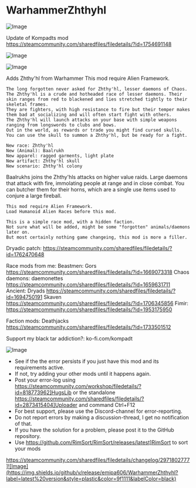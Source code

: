 # WarhammerZhthyhl

![Image](https://i.imgur.com/buuPQel.png)

Update of Kompadts mod https://steamcommunity.com/sharedfiles/filedetails/?id=1754691148

![Image](https://i.imgur.com/KFjAmff.png)

	
![Image](https://i.imgur.com/Z4GOv8H.png)

Adds Zhthy'hl from Warhammer
    This mod require Alien Framework.

    The long forgotten never asked for Zhthy'hl, lesser daemons of Chaos.
    The Zhthy'hl is a crude and hotheaded race of lesser daemons. Their skin ranges from red to blackened and lies stretched tightly to their skeletal frames.
    They are fighters, with high resistance to fire but their temper makes them bad at socializing and will often start fight with others.
    The Zhthy'hl will launch attacks on your base with simple weapons ranging from longswords to clubs and bows.
    Out in the world, as rewards or trade you might find cursed skulls. You can use the skull to summon a Zhthy'hl, but be ready for a fight.

    New race: Zhthy'hl
    New (Animal): Baalrukh
    New apparel: ragged garments, light plate
    New artifact: Zhthy'hl skull
    New scenario: Zhthy'hl colony

Baalrukhs joins the Zhthy'hls attacks on higher value raids. Large daemons that attack with fire, immolating people at range and in close combat.
You can butcher them for their horns, which are a single use items used to conjure a large fireball.

    This mod require Alien Framework.
    Load Humanoid Alien Races before this mod.
    
    This is a simple race mod, with a hidden faction.
    Not sure what will be added, might be some "forgotten" animals/daemons later on.
    But most certainly nothing game changeing, this mod is more a filler.

Dryadic patch:
https://steamcommunity.com/sharedfiles/filedetails/?id=1762470648

Race mods from me:
Beastmen: Gors
https://steamcommunity.com/sharedfiles/filedetails/?id=1669073318
Chaos daemons: daemonettes
https://steamcommunity.com/sharedfiles/filedetails/?id=1659631711
Ancient: Dryads
https://steamcommunity.com/sharedfiles/filedetails/?id=1694750191
Skaven
https://steamcommunity.com/sharedfiles/filedetails/?id=1706345856
Fimir:
https://steamcommunity.com/sharedfiles/filedetails/?id=1953175950

Faction mods:
Deathjacks
https://steamcommunity.com/sharedfiles/filedetails/?id=1733501512

Support my black tar addiction?: 
ko-fi.com/kompadt

![Image](https://i.imgur.com/PwoNOj4.png)



-  See if the the error persists if you just have this mod and its requirements active.
-  If not, try adding your other mods until it happens again.
-  Post your error-log using https://steamcommunity.com/workshop/filedetails/?id=818773962]HugsLib or the standalone https://steamcommunity.com/sharedfiles/filedetails/?id=2873415404]Uploader and command Ctrl+F12
-  For best support, please use the Discord-channel for error-reporting.
-  Do not report errors by making a discussion-thread, I get no notification of that.
-  If you have the solution for a problem, please post it to the GitHub repository.
-  Use https://github.com/RimSort/RimSort/releases/latest]RimSort to sort your mods



https://steamcommunity.com/sharedfiles/filedetails/changelog/2971802777]![Image](https://img.shields.io/github/v/release/emipa606/WarhammerZhthyhl?label=latest%20version&style=plastic&color=9f1111&labelColor=black)

